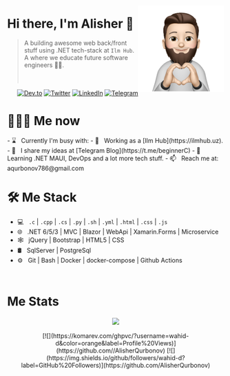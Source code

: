 <a href="https://t.me/Alisher1Qurbonov"><img src="34f9c20179ef29ce7b8c1f52359cf9d3-sticker.png" align="right" height="200"/></a>

# Hi there, I'm Alisher 👋

> A building awesome web back/front stuff using .NET tech-stack at `Ilm Hub`. A where we educate future software engineers 👨‍🍼.
<br/><br/><br/>

<p align="end">
<a href="https://dev.to/alisherqurbonov"><img alt="Dev.to" src="https://img.shields.io/badge/Dev.to-gray?style=flat-square&logo=dev-to"></a>
<a href="https://twitter.com/@AlisherQurbon11" target="blank"><img alt="Twitter" src="https://img.shields.io/badge/twitter-gray?style=flat-square&logo=twitter"/></a> 
<a href="https://www.linkedin.com/in/alisher-qurbonov/"><img alt="LinkedIn" src="https://img.shields.io/badge/LinkedIn-gray?style=flat-square&logo=linkedin"></a>
<a href="https://t.me/Alisher1Qurbonov"><img alt="Telegram" src="https://img.shields.io/badge/telegram-gray?style=flat-square&logo=telegram"></a>
</p>

<h1> 👨🏻‍💻 Me now </h1>
- ⌛️ &nbsp; Currently I'm busy with:
  - 💼 &nbsp; Working as a  [Ilm Hub](https://ilmhub.uz).
- 📝 &nbsp; I share my ideas at [Telegram Blog](https://t.me/beginnerC)
- 🌱 &nbsp; Learning .NET MAUI, DevOps and a lot more tech stuff.
- 📫 &nbsp; Reach me at: aqurbonov786@gmail.com

<br/>

<h1>🛠 Me Stack</h1>

- 💻 &nbsp; `.c` | `.cpp` | `.cs` | `.py` | `.sh` | `.yml` | `.html` | `.css` | `.js`
- 🌐 &nbsp; .NET 6/5/3 | MVC | Blazor | WebApi | Xamarin.Forms | Microservice
- 🕸 &nbsp; jQuery | Bootstrap | HTML5 | CSS
- 🛢 &nbsp; SqlServer | PostgreSql
- ⚙️ &nbsp; Git | Bash | Docker | docker-compose | Github Actions

<br/>

<h1>Me Stats</h1>

<div align="center">
<a href="">
  <img align="center" src="https://github-readme-stats.vercel.app/api?username=wahid-d&count_private=true&include_all_commits=true&show_icons=true&title_color=007bff&text_color=e7e7e7&icon_color=007bff&bg_color=171c28" />
<a />
<div>
 <br/>
[![](https://komarev.com/ghpvc/?username=wahid-d&color=orange&label=Profile%20Views)](https://github.com//AlisherQurbonov)
[![](https://img.shields.io/github/followers/wahid-d?label=GitHub%20Followers)](https://github.com/AlisherQurbonov)

<!--
Here are some ideas to get you started:

- 🔭 I’m currently working on ...
- 🌱 I’m currently learning ...
- 👯 I’m looking to collaborate on ...
- 🤔 I’m looking for help with ...
- 💬 Ask me about ...
- 📫 How to reach me: ...
- 😄 Pronouns: ...
- ⚡ Fun fact: ...
-->
